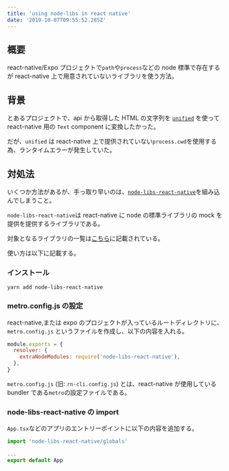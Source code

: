 ```yaml
---
title: 'using node-libs in react native'
date: '2019-10-07T09:55:52.285Z'
---
```


## 概要

react-native/Expo プロジェクトで`path`や`process`などの node 標準で存在するが react-native 上で用意されていないライブラリを使う方法。

## 背景

とあるプロジェクトで、api から取得した HTML の文字列を [`unified`](https://unifiedjs.com/) を使って react-native 用の `Text` component に変換したかった。

だが、`unified` は react-native 上で提供されていない`process.cwd`を使用する為、ランタイムエラーが発生していた。

## 対処法

いくつか方法があるが、手っ取り早いのは、[`node-libs-react-native`](https://github.com/parshap/node-libs-react-native)を組み込んでしまうこと。

`node-libs-react-native`は react-native に node の標準ライブラリの mock を提供を提供するライブラリである。

対象となるライブラリの一覧は[こちら](https://github.com/parshap/node-libs-react-native#modules)に記載されている。

使い方は以下に記載する。

### インストール

```
yarn add node-libs-react-native
```

### metro.config.js の設定

react-native,または expo のプロジェクトが入っているルートディレクトリに、`metro.config.js` というファイルを作成し、以下の内容を入れる。

```js
module.exports = {
  resolver: {
    extraNodeModules: require('node-libs-react-native'),
  },
}
```

`metro.config.js` (旧: `rn-cli.config.js`) とは、react-native が使用している bundler である`metro`の設定ファイルである。

### node-libs-react-native の import

`App.tsx`などのアプリのエントリーポイントに以下の内容を追加する。

```jsx
import 'node-libs-react-native/globals'

...
export default App
```
